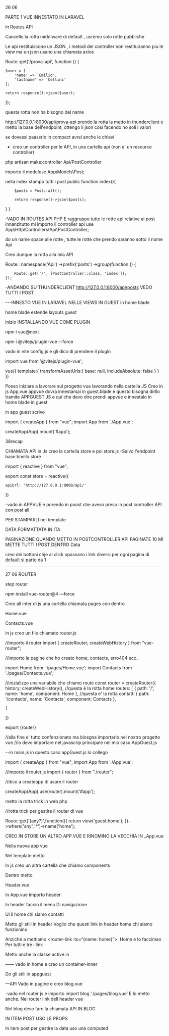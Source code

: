 26 06

PARTE 1 VUE INNESTATO IN LARAVEL

in Routes API

Cancello la rotta middlware di default , usremo solo rotte pubbliche

Le api restituiscono un JSON , i metodi del controller non restituiranno piu le view ma un json
usano una chiamata axios

Route::get('/prova-api', function () {

    $user = [
        'name' => 'Emilio',
        'lastname' => 'Cellini'
    ];

    return response()->json($user);

});

questa rotta non ha bisogno del name

http://127.0.0.1:8000/api/prova-api
prendo la rotta la metto in thunderclient e metto la base dell'endpoint, ottengo il json
cosi facendo ho soli i valori

se dovessi paassrlo in compact avrei anche le chiavi

-   creo un controller per le API, in una cartella api (non e' un resource controller)

php artisan make:controller Api/PostController

importo il modeluse App\Models\Post;

nella index stampo tutti i post
public function index(){

        $posts = Post::all();

        return response()->json($posts);

}
}

-VADO IN ROUTES API PHP E raggruppo tutte le rotte api relative ai post
innanzitutto mi importo il controller api
use App\Http\Controllers\Api\PostController;

do un name space alle rotte , tutte le rotte che prendo saranno sotto il nome Api

Creo dunque la rotta alla mia API

Route::
namespace('Api')
->prefix('posts')
->group(function () {

        Route::get('/', [PostController::class, 'index']);
    });

-ANDANDO SU THUNDERCLIENT http://127.0.0.1:8000/api/posts VEDO TUTTI I POST

---INNESTO VUE IN LARAVEL NELLE VIEWS IN GUEST in home blade

home blade estende layouts guest

inizio INSTALLANDO VUE COME PLUGIN

npm i vue@next

npm i @vitejs/plugin-vue --force

vado in vite config.js e gli dico di prendere il plugin

import vue from '@vitejs/plugin-vue';

vue({
template:{
transformAssetUrls:{
base: null,
includeAbsolute: false
}
}
})

Posso iniziare a lavorare sul progetto vue lavorando nella cartella JS
Creo in js App.vue
appvue dovra innestarsai in guest.blade e questo bisogna dirllo tramite APPGUEST.JS
e qui che devo dire prendi appvue e innestalo in home blade in guest

in app guest scrivo

import { createApp } from "vue";
import App from './App.vue';

createApp(App).mount('#app');

38recap

CHIAMATA API
in Js creo la cartella store e poi store.js
-Salvo l'endpoint base bnello store

import { reactive } from "vue";

export const store = reactive({

    apiUrl: 'http://127.0.0.1:8000/api/'

})

-vado in APPVUE e porendo in poost che avevo preso in post controller API con post all

<script>

import { store } from './store/store.js';
import axios from 'axios';

export default {
    name: 'home',
    data() {
        return {
        posts:[]
    }

    },
    methods: {
        getApi() {
            console.log(store.apiUrl);
            //faccio la chiamata axios
            axios.get(store.apiUrl + 'posts')
                .then(results => {
                    this.posts = results.data;
                    console.log(results.data);

            })
        }
    },

    mounted() {
        this.getApi();
    }


}
</script>

PER STAMPARLI nel template
<template>

<div class="container">
<h1>Elenco Post</h1>

        <ul>
            <li v-for="post in posts" :key="post.id">
                <span>{{ post.title }}</span> - <span>{{ post.date }}</span>
            </li>
        </ul>

    </div>

</template>

DATA FORMATTATA IN ITA

PAGINAZIONE QUANDO METTO IN POSTCONTROLLER API PAGINATE 10 MI METTE TUTTI I POST DENTRO Data

creo dei bottoni chje al click opassano i link diversi per ogni pagina
di default si parte da 1

---

27 06 ROUTER

step router

npm install vue-router@4 —force

Creo all inter di js una cartella chiamata pages con dentro

Home.vue

Contacts.vue

in js creo un file chiamato router.js

//importo il router
import { createRouter, createWebHistory } from "vue-router";

//importo le pagine che ho creato home, contacts, erro404 ecc..

import Home from './pages/Home.vue';
import Contacts from './pages/Contacts.vue';

//inizializzo una variabile che chiamo route
const router = createRouter({
history: createWebHistory(),
//questa è la rotta home
routes: [
{
path: '/',
name: 'home',
component: Home
},
//questa e' la rotta contatti
{
path: '/contacts',
name: 'Contacts',
component: Contacts
},

    ]

})

export {router}

//alla fine e' tutto confenzionato ma biosgna importarlo nel nostro progetto vue
//lo devo importare nel javascrip principale nel mio caso AppGuest.js

--in main.js in questo caso appGuest.js lo collego

import { createApp } from "vue";
import App from './App.vue';

//importo il router.js
import { router } from "./router";

//dico a createapp di usare il router

createApp(App).use(router).mount('#app');

metto la rotta trick in web php

//rotta trick per gestire il router di vue

Route::get('{any?}',function(){
return view('guest.home');
})->where('any','.\*')->name('home');

CREO IN STORE UN ALTRO APP.VUE E RINOMINO LA VECCHIA IN \_App.vue

Nella nuova app vue

Nel template metto

<Router-view> </router-vue>

In js creo un altra cartella che chiamo components

Dentro metto

Header.vue

In App.vue importo header

<script>
//importo l'header
import Header from './components/Header.vue';

export default {
    name: 'App',
 //importo l'header nei componenti , infine lo metto nel template
    components: {
        Header
    }


}
</script>

<template>

<Header />

<router-view></router-view>

## </template>

In header faccio il menu Di navigazione

Ul li home chi siamo contatti

Metto gli stili in header
Voglio che questi link in header home chi siamo funzionino

Anziché a mettiamo <router-link :to=“{name: home}”>. Home </routerr-link> e lo faccimao Per tutti e tre i link

Metto anche la classe active in

—— vado in home e creo un container-inner

Do gli stili in appguest

—API
Vado in pagine e creo blog.vue

-vado nel router js e importo import blog ‘./pages/blog.vue’
E lo metto anche. Nei router link dell header vue

Nel blog devo fare la chiamata API
IN BLOG

<script>
import { store } from '../store/store';
import axios from 'axios';
import ItemPost from '../components/ItemPost.vue';

export default {
    name: 'Contacts',
    components: {
        ItemPost

    },
      data() {
        return {
            posts: [],
            links: [],
            first_page_url: null,
            last_page_url: null,
            current_page: null,
            last_page: null
        };
    },
     methods: {
        getApi(endpoint) {
            console.log(store.apiUrl);
            //faccio la chiamata axios
            axios.get(endpoint)
                .then(results => {
                    this.posts = results.data.data
                    this.links = results.data.links
                    this.first_page_url = results.data.first_page_url
                    this.last_page_url = results.data.last_page_url
                    this.current_page = results.data.current_page
                    this.last_page = results.data.last_page
                });
        },
        formatData(dateString) {
            const d = new Date(dateString);
            return d.toLocaleDateString();
        }
    },
    mounted() {
        this.getApi(store.apiUrl + 'posts');
    }


}
</script>

<template>
    <div class="container-inner">
        <h1>Blog</h1>

        <div>
    <ItemPost v-for="post in posts" :key="post.id"/>

        </div>



    </div>

</template>

IN ITEM POST USO LE PROPS

<script>
export default {
    name: 'ItemPost',
    props: {
    post: Object
    }

}
</script>

In item post per gestire la data uso una computed

<script>
export default {
    name: 'ItemPost',
    props: {
    post: Object
    },
    //utilizzo una computed per avere la data in italiano
    computed: {
        formattedData() {
            const d = new Date(this.post.date);
            const options = {
                weekday: 'long',
                year: 'numeric',
                month: 'long',
                day: 'numeric',
            };
            //funzione stefano sigla data
            function getUserLocale() {
                const userLocale = navigator.languages && navigator.languages.length
                    ? navigator.languages[0]
                    : navigator.language;
                return userLocale;
            }

            return d.toLocaleString(getUserLocale(), options);
    }
    }

}
</script>

<template>
    <div>
        <h3> Titolo: {{post.title}}</h3>
        <h3>{{ formattedData }}</h3>
        <h3>Categoria</h3>
        <h3>Tag</h3>
    </div>

</template>

